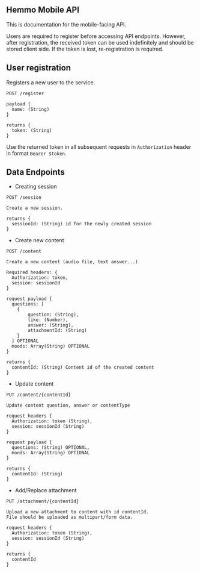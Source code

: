 ## Hemmo Mobile API

This is documentation for the mobile-facing API.

Users are required to register before accessing API endpoints. However, after registration, the received token can be used indefinitely and should be stored client side. If the token is lost, re-registration is required.

## User registration

Registers a new user to the service.

```
POST /register

payload {
  name: (String)
}

returns {
  token: (String)
}
```

Use the returned token in all subsequent requests in `Authorization` header in format
`Bearer $token`.


## Data Endpoints

* Creating session

```
POST /session

Create a new session.

returns {
  sessionId: (String) id for the newly created session
}
```

* Create new content

```
POST /content

Create a new content (audio file, text answer...)

Required headers: {
  Authorization: token,
  session: sessionId
}

request payload {
  questions: [
    {
        question: (String),
        like: (Number),
        answer: (String),
        attachmentId: (String)
    }
  ] OPTIONAL
  moods: Array(String) OPTIONAL
}

returns {
  contentId: (String) Content id of the created content
}
```

* Update content

```
PUT /content/{contentId}

Update content question, answer or contentType

request headers {
  Authorization: token (String),
  session: sessionId (String)
}

request payload {
  questions: (String) OPTIONAL,
  moods: Array(String) OPTIONAL
}

returns {
  contentId: (String)
}
```

* Add/Replace attachment

```
PUT /attachment/{contentId}

Upload a new attachment to content with id contentId.
File should be uploaded as multipart/form data.

request headers {
  Authorization: token (String),
  session: sessionId (String)
}

returns {
  contentId
}
```
